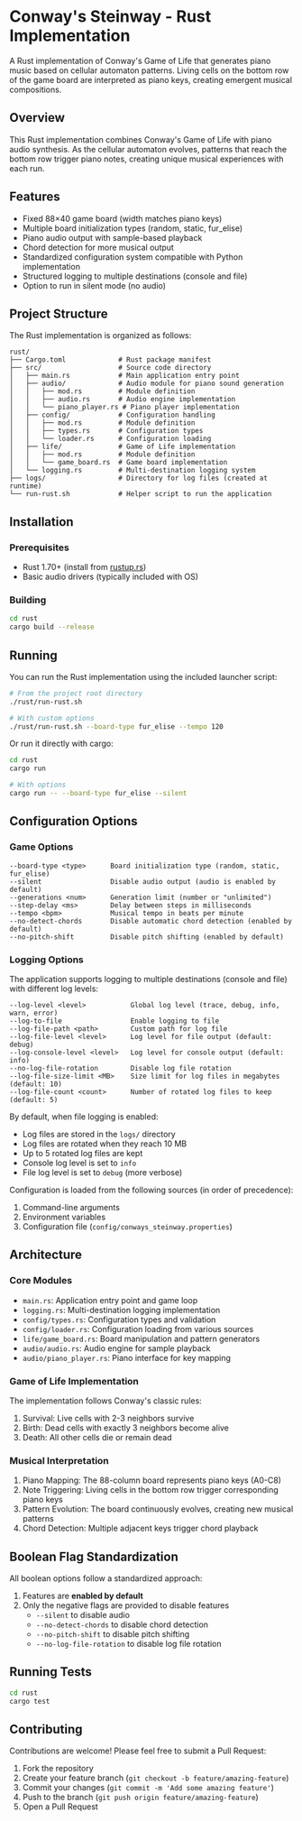 # Conway's Steinway - Rust Implementation

A Rust implementation of Conway's Game of Life that generates piano music based on cellular automaton patterns. Living cells on the bottom row of the game board are interpreted as piano keys, creating emergent musical compositions.

## Overview

This Rust implementation combines Conway's Game of Life with piano audio synthesis. As the cellular automaton evolves, patterns that reach the bottom row trigger piano notes, creating unique musical experiences with each run.

## Features

- Fixed 88×40 game board (width matches piano keys)
- Multiple board initialization types (random, static, fur_elise)
- Piano audio output with sample-based playback
- Chord detection for more musical output
- Standardized configuration system compatible with Python implementation
- Structured logging to multiple destinations (console and file)
- Option to run in silent mode (no audio)

## Project Structure

The Rust implementation is organized as follows:

```
rust/
├── Cargo.toml             # Rust package manifest
├── src/                   # Source code directory
│   ├── main.rs            # Main application entry point
│   ├── audio/             # Audio module for piano sound generation
│   │   ├── mod.rs         # Module definition
│   │   ├── audio.rs       # Audio engine implementation
│   │   └── piano_player.rs # Piano player implementation
│   ├── config/            # Configuration handling
│   │   ├── mod.rs         # Module definition
│   │   ├── types.rs       # Configuration types
│   │   └── loader.rs      # Configuration loading
│   ├── life/              # Game of Life implementation
│   │   ├── mod.rs         # Module definition
│   │   └── game_board.rs  # Game board implementation
│   └── logging.rs         # Multi-destination logging system
├── logs/                  # Directory for log files (created at runtime)
└── run-rust.sh            # Helper script to run the application
```

## Installation

### Prerequisites
- Rust 1.70+ (install from [rustup.rs](https://rustup.rs/))
- Basic audio drivers (typically included with OS)

### Building
```bash
cd rust
cargo build --release
```

## Running

You can run the Rust implementation using the included launcher script:

```bash
# From the project root directory
./rust/run-rust.sh

# With custom options
./rust/run-rust.sh --board-type fur_elise --tempo 120
```

Or run it directly with cargo:

```bash
cd rust
cargo run

# With options
cargo run -- --board-type fur_elise --silent
```

## Configuration Options

### Game Options

```
--board-type <type>      Board initialization type (random, static, fur_elise)
--silent                 Disable audio output (audio is enabled by default)
--generations <num>      Generation limit (number or "unlimited")
--step-delay <ms>        Delay between steps in milliseconds
--tempo <bpm>            Musical tempo in beats per minute
--no-detect-chords       Disable automatic chord detection (enabled by default)
--no-pitch-shift         Disable pitch shifting (enabled by default)
```

### Logging Options

The application supports logging to multiple destinations (console and file) with different log levels:

```
--log-level <level>           Global log level (trace, debug, info, warn, error)
--log-to-file                 Enable logging to file
--log-file-path <path>        Custom path for log file
--log-file-level <level>      Log level for file output (default: debug)
--log-console-level <level>   Log level for console output (default: info)
--no-log-file-rotation        Disable log file rotation
--log-file-size-limit <MB>    Size limit for log files in megabytes (default: 10)
--log-file-count <count>      Number of rotated log files to keep (default: 5)
```

By default, when file logging is enabled:
- Log files are stored in the `logs/` directory
- Log files are rotated when they reach 10 MB
- Up to 5 rotated log files are kept
- Console log level is set to `info`
- File log level is set to `debug` (more verbose)

Configuration is loaded from the following sources (in order of precedence):
1. Command-line arguments
2. Environment variables
3. Configuration file (`config/conways_steinway.properties`)

## Architecture

### Core Modules

- `main.rs`: Application entry point and game loop
- `logging.rs`: Multi-destination logging implementation
- `config/types.rs`: Configuration types and validation
- `config/loader.rs`: Configuration loading from various sources
- `life/game_board.rs`: Board manipulation and pattern generators
- `audio/audio.rs`: Audio engine for sample playback
- `audio/piano_player.rs`: Piano interface for key mapping

### Game of Life Implementation

The implementation follows Conway's classic rules:
1. Survival: Live cells with 2-3 neighbors survive
2. Birth: Dead cells with exactly 3 neighbors become alive
3. Death: All other cells die or remain dead

### Musical Interpretation

1. Piano Mapping: The 88-column board represents piano keys (A0-C8)
2. Note Triggering: Living cells in the bottom row trigger corresponding piano keys
3. Pattern Evolution: The board continuously evolves, creating new musical patterns
4. Chord Detection: Multiple adjacent keys trigger chord playback

## Boolean Flag Standardization

All boolean options follow a standardized approach:

1. Features are **enabled by default**
2. Only the negative flags are provided to disable features
   - `--silent` to disable audio
   - `--no-detect-chords` to disable chord detection
   - `--no-pitch-shift` to disable pitch shifting
   - `--no-log-file-rotation` to disable log file rotation

## Running Tests

```bash
cd rust
cargo test
```

## Contributing

Contributions are welcome! Please feel free to submit a Pull Request:

1. Fork the repository
2. Create your feature branch (`git checkout -b feature/amazing-feature`)
3. Commit your changes (`git commit -m 'Add some amazing feature'`)
4. Push to the branch (`git push origin feature/amazing-feature`)
5. Open a Pull Request